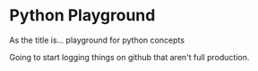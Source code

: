 # Python Playground 

As the title is... playground for python concepts

Going to start logging things on github that aren't full production. 


